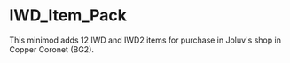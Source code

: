 # IWD_Item_Pack
This minimod adds 12 IWD and IWD2 items for purchase in Joluv's shop in Copper Coronet (BG2). 
